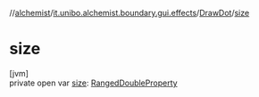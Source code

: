 //[alchemist](../../../index.md)/[it.unibo.alchemist.boundary.gui.effects](../index.md)/[DrawDot](index.md)/[size](size.md)

# size

[jvm]\
private open var [size](size.md): [RangedDoubleProperty](../../it.unibo.alchemist.boundary.gui.view.properties/-ranged-double-property/index.md)
